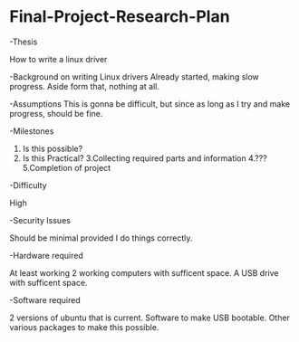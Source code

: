# Final-Project-Research-Plan

-Thesis

How to write a linux driver

-Background on writing Linux drivers
Already started, making slow progress. Aside form that, nothing at all.

-Assumptions
This is gonna be difficult, but since as long as I try and make progress, should be fine.

-Milestones

1. Is this possible?
2. Is this Practical?
3.Collecting required parts and information
4.???
5.Completion of project

-Difficulty

High

-Security Issues

Should be minimal provided I do things correctly.

-Hardware required

At least working 2 working computers with sufficent space.
A USB drive with sufficent space.

-Software required

2 versions of ubuntu that is current.
Software to make USB bootable.
Other various packages to make this possible.

